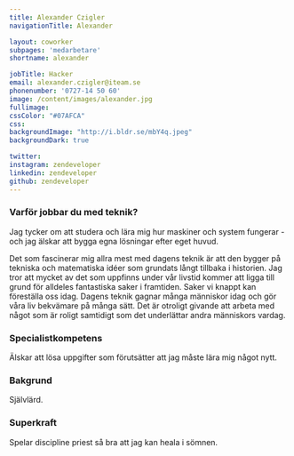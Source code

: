 ```yaml
---
title: Alexander Czigler
navigationTitle: Alexander

layout: coworker
subpages: 'medarbetare'
shortname: alexander

jobTitle: Hacker
email: alexander.czigler@iteam.se
phonenumber: '0727-14 50 60'
image: /content/images/alexander.jpg
fullimage:
cssColor: "#07AFCA"
css:
backgroundImage: "http://i.bldr.se/mbY4q.jpeg"
backgroundDark: true

twitter:
instagram: zendeveloper
linkedin: zendeveloper
github: zendeveloper
---
```


### Varför jobbar du med teknik?
Jag tycker om att studera och lära mig hur maskiner och system fungerar - och jag älskar att bygga egna lösningar efter eget huvud.

Det som fascinerar mig allra mest med dagens teknik är att den bygger på tekniska och matematiska idéer som grundats långt tillbaka i historien. Jag tror att mycket av det som uppfinns under vår livstid kommer att ligga till grund för alldeles fantastiska saker i framtiden. Saker vi knappt kan föreställa oss idag. Dagens teknik gagnar många människor idag och gör våra liv bekvämare på många sätt. Det är otroligt givande att arbeta med något som är roligt samtidigt som det underlättar andra människors vardag.

### Specialistkompetens
Älskar att lösa uppgifter som förutsätter att jag måste lära mig något nytt.

### Bakgrund
Självlärd.

### Superkraft
Spelar discipline priest så bra att jag kan heala i sömnen.

